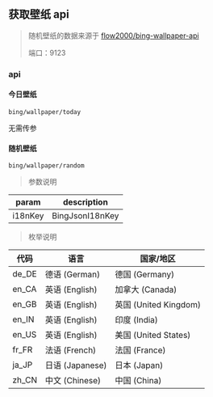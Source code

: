 ## 获取壁纸 api
> 随机壁纸的数据来源于 [flow2000/bing-wallpaper-api](https://github.com/flow2000/bing-wallpaper-api/tree/master/data)
>
> 端口：9123

### api

#### 今日壁纸

~~~
bing/wallpaper/today
~~~

无需传参

#### 随机壁纸
~~~
bing/wallpaper/random
~~~

> 参数说明

| param   | description     |
|---------|-----------------|
| i18nKey | BingJsonI18nKey |

> 枚举说明

| 代码    | 语言            | 国家/地区               |
| ----- | ------------- | ------------------- |
| de_DE | 德语 (German)   | 德国 (Germany)        |
| en_CA | 英语 (English)  | 加拿大 (Canada)        |
| en_GB | 英语 (English)  | 英国 (United Kingdom) |
| en_IN | 英语 (English)  | 印度 (India)          |
| en_US | 英语 (English)  | 美国 (United States)  |
| fr_FR | 法语 (French)   | 法国 (France)         |
| ja_JP | 日语 (Japanese) | 日本 (Japan)          |
| zh_CN | 中文 (Chinese)  | 中国 (China)          |
